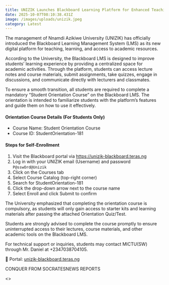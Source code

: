 ```yaml
---
title: UNIZIK Launches Blackboard Learning Platform for Enhanced Teaching and Learning
date: 2025-10-07T08:10:38.431Z
image: /images/uploads/unizik.jpeg
category: Latest
---
```

The management of Nnamdi Azikiwe University (UNIZIK) has officially introduced the Blackboard Learning Management System (LMS) as its new digital platform for teaching, learning, and access to academic resources.

According to the University, the Blackboard LMS is designed to improve students’ learning experience by providing a centralized space for academic activities. Through the platform, students can access lecture notes and course materials, submit assignments, take quizzes, engage in discussions, and communicate directly with lecturers and classmates.

To ensure a smooth transition, all students are required to complete a mandatory “Student Orientation Course” on the Blackboard LMS. The orientation is intended to familiarize students with the platform’s features and guide them on how to use it effectively.

#### Orientation Course Details (For Students Only)

* Course Name: Student Orientation Course
* Course ID: StudentOrientation-181

#### Steps for Self-Enrollment

1. Visit the Blackboard portal via <https://unizik-blackboard.teras.ng>
2. Log in with your UNIZIK email (Username) and password `P@sswOrd@Unizik`
3. Click on the Courses tab
4. Select Course Catalog (top-right corner)
5. Search for StudentOrientation-181
6. Click the drop-down arrow next to the course name
7. Select Enroll and click Submit to confirm

The University emphasized that completing the orientation course is compulsory, as students will only gain access to starter kits and learning materials after passing the attached Orientation Quiz/Test.

Students are strongly advised to complete the course promptly to ensure uninterrupted access to their lectures, course materials, and other academic tools on the Blackboard LMS.

For technical support or inquiries, students may contact MICTU(SW) through Mr. Daniel at +2347038704105.

🔗 Portal: [unizik-blackboard.teras.ng](https://unizik-blackboard.teras.ng)

C﻿ONQUER FROM SOCRATESNEWS REPORTS

<﻿>